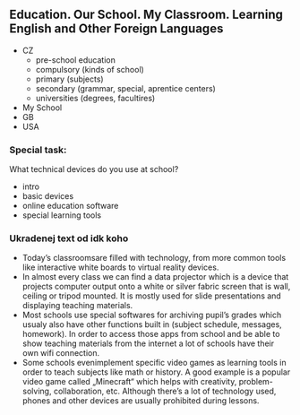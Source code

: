 ## Education. Our School. My Classroom. Learning English and Other Foreign Languages

* CZ
  * pre-school education
  * compulsory (kinds of school)
  * primary (subjects)
  * secondary (grammar, special, aprentice centers)
  * universities (degrees, facultires)
* My School
* GB
* USA

### Special task:
What technical devices do you use at school?

* intro
* basic devices
* online education software
* special learning tools

### Ukradenej text od idk koho
* Today’s classroomsare filled with technology, from more common tools like interactive white boards to virtual reality devices. 
* In almost every class we can find a data projector which is a device that projects computer output onto a white or silver fabric screen that is wall, ceiling or tripod mounted. It is mostly used for slide presentations and displaying teaching materials.
* Most schools use special softwares for archiving pupil’s grades which usualy also have other functions built in (subject schedule, messages, homework).
In order to access those apps from school and be able to show teaching materials from the internet a lot of schools have their own wifi connection.
* Some schools evenimplement specific video games as learning tools in order to teach subjects like math or history. A good example is a popular video game called „Minecraft“ which helps with creativity, problem-solving, collaboration, etc.
Although there’s a lot of technology used, phones and other devices are usually prohibited during lessons.
